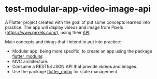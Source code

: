 # test-modular-app-video-image-api
A Flutter project created with the goal of put some concepts learned into practice. The app will display videos and image from Pixels (https://www.pexels.com/), using their [API](https://www.pexels.com/api/).

Main concepts and things that I intend to put into practice:
- Modular app, being more specific, to create an app using the package [flutter_modular](https://pub.dev/packages/flutter_modular).
- MVC architecture.
- Consume a RESTful JSON API that provide videos and images.
- Use the package [flutter_mobx](https://pub.dev/packages/flutter_mobx) for state management.
